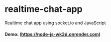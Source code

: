 # realtime-chat-app
Realtime chat app using socket.io and JavaScript

#### Demo: (https://node-js-wk3d.onrender.com)

